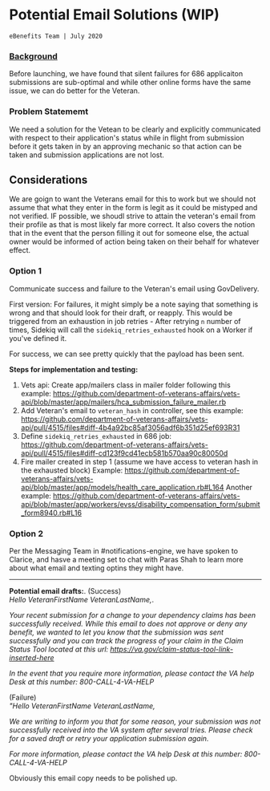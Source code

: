 # Potential Email Solutions (WIP)
`eBenefits Team | July 2020`

### [Background](https://github.com/department-of-veterans-affairs/va.gov-team/blob/master/teams/vsa/teams/ebenefits/features/view-update-dependents/product-decisions.md#silent-failures)
Before launching, we have found that silent failures for 686 applicaiton submissions are sub-optimal and while other online forms have the same issue, we can do better for the Veteran.

### Problem Statememt
We need a solution for the Vetean to be clearly and explicitly communicated with respect to their application's status while in flight from submission before it gets taken in by an approving mechanic so that action can be taken and submission applications are not lost.

## Considerations
We are goign to want the Veterans email for this to work but we should not assume that what they enter in the form is legit as it could be mistyped and not verified.  IF possible, we shoudl strive to attain the veteran's email from their profile as that is most likely far more correct.  It also covers the notion that in the event that the person filling it out for someone else, the actual owner would be informed of action being taken on their behalf for whatever effect.

### Option 1
Communicate success and failure to the Veteran's email using GovDelivery.

First version:
For failures, it might simply be a note saying that something is wrong and that should look for their draft, or reapply.  This would be triggered from an exhaustion in job retries - After retrying `n` number of times, Sidekiq will call the `sidekiq_retries_exhausted` hook on a Worker if you've defined it.

For success, we can see pretty quickly that the payload has been sent.

**Steps for implementation and testing:**
1. Vets api: Create app/mailers class in mailer folder following this example: https://github.com/department-of-veterans-affairs/vets-api/blob/master/app/mailers/hca_submission_failure_mailer.rb
2. Add Veteran's email to `veteran_hash` in controller, see this example: https://github.com/department-of-veterans-affairs/vets-api/pull/4515/files#diff-4b4a92bc85af3056adf6b351d25ef693R31
3. Define `sidekiq_retries_exhausted` in 686 job: https://github.com/department-of-veterans-affairs/vets-api/pull/4515/files#diff-cd123f9cd41ecb581b570aa90c80050d
4. Fire mailer created in step 1 (assume we have access to veteran hash in the exhausted block) 
Example: https://github.com/department-of-veterans-affairs/vets-api/blob/master/app/models/health_care_application.rb#L164 
Another example: https://github.com/department-of-veterans-affairs/vets-api/blob/master/app/workers/evss/disability_compensation_form/submit_form8940.rb#L16 

### Option 2
Per the Messaging Team in #notifications-engine, we have spoken to Clarice, and hasve a meeting set to chat with Paras Shah to learn more about what email and texting optins they might have.

---------

**Potential email drafts:**. 
(Success)  
_Hello VeteranFirstName VeteranLastName,_. 

_Your recent submission for a change to your dependency claims has been successfully received.  While this email to does not approve or deny any benefit, we wanted to let you know that the submission was sent successfully and you can track the progress of your claim in the Claim Status Tool located at this url: https://va.gov/claim-status-tool-link-inserted-here_

_In the event that you require more information, please contact the VA help Desk at this number: 800-CALL-4-VA-HELP_

(Failure)    
_"Hello VeteranFirstName VeteranLastName,_  

_We are writing to inform you that for some reason, your submission was not successfully received into the VA system after several tries.  Please check for a saved draft or retry your application submission again._  

_For more information, please contact the VA help Desk at this number: 800-CALL-4-VA-HELP_

Obviously this email copy needs to be polished up.
